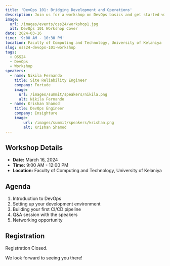 ```yaml
---
title: 'DevOps 101: Bridging Development and Operations'
description: Join us for a workshop on DevOps basics and get started with building your first CI/CD pipeline.
image:
  url: /images/events/oss24/workshop1.jpg
  alt: DevOps 101 Workshop Cover
date: 2024-03-16
time: '9:00 AM - 10:30 PM'
location: Faculty of Computing and Technology, University of Kelaniya
slug: oss24-devops-101-workshop
tags:
  - OSS24
  - DevOps
  - Workshop
speakers:
  - name: Nikila Fernando
    title: Site Reliability Engineer
    company: Fortude
    image:
      url: /images/summit/speakers/nikila.png
      alt: Nikila Fernando
  - name: Krishan Shamod
    title: DevOps Engineer
    company: Insighture
    image:
        url: /images/summit/speakers/krishan.png
        alt: Krishan Shamod
---
```


## Workshop Details

- **Date:** March 16, 2024
- **Time:** 9:00 AM - 12:00 PM
- **Location:** Faculty of Computing and Technology, University of Kelaniya

## Agenda

1. Introduction to DevOps
2. Setting up your development environment
3. Building your first CI/CD pipeline
4. Q&A session with the speakers
5. Networking opportunity

## Registration

Registration Closed.

We look forward to seeing you there!